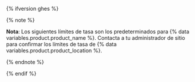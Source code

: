 {% ifversion ghes %}

{% note %}

**Nota**: Los siguientes límites de tasa son los predeterminados para {% data variables.product.product_name %}. Contacta a tu administrador de sitio para confirmar los límites de tasa de {% data variables.product.product_location %}.

{% endnote %}

{% endif %}
